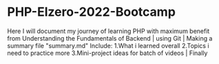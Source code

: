 # PHP-Elzero-2022-Bootcamp
Here I will document my journey of learning PHP with maximum benefit from Understanding the Fundamentals of Backend | using Git | Making a summary file "summary.md" Include:  1.What i learned overall  2.Topics i need to practice more  3.Mini-project ideas for batch of videos | Finally 
